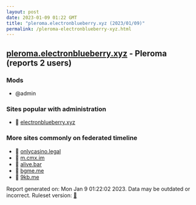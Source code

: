 ```yaml
---
layout: post
date: 2023-01-09 01:22 GMT
title: "pleroma.electronblueberry.xyz (2023/01/09)"
permalink: /pleroma-electronblueberry-xyz.html
---
```



## [pleroma.electronblueberry.xyz](https://pleroma.electronblueberry.xyz) - Pleroma (reports 2 users)

### Mods
 * @admin

### Sites popular with administration

* 🐘 [electronblueberry.xyz](/electronblueberry-xyz.html)

### More sites commonly on federated timeline

* 🐘 [onlycasino.legal](/onlycasino-legal.html)
* 🐘 [m.cmx.im](/m-cmx-im.html)
* 🐘 [alive.bar](/alive-bar.html)
* 🐘 [bgme.me](/bgme-me.html)
* 🐘 [9kb.me](/9kb-me.html)

Report generated on: Mon Jan  9 01:22:02 2023. Data may be outdated or incorrect.
Ruleset version: [🏀](/version-basketball)
